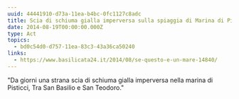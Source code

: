 ```yaml
---
uuid: 44441910-d73a-11ea-b4bc-0fc1127c8adc
title: Scia di schiuma gialla imperversa sulla spiaggia di Marina di Pisticci
date: 2014-08-19T00:00:00.000Z
type: Act
topics:
  - bd0c54d0-d757-11ea-83c3-43a36ca50240
links:
  - https://www.basilicata24.it/2014/08/se-questo-e-un-mare-14840/
---
```


"Da giorni una strana scia di schiuma gialla imperversa nella marina di Pisticci, Tra San Basilio e San Teodoro."